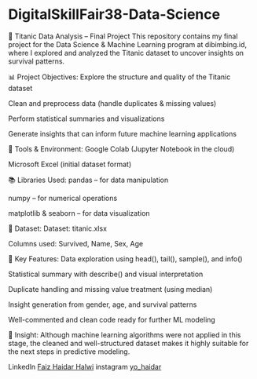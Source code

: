 # DigitalSkillFair38-Data-Science

🚢 Titanic Data Analysis – Final Project
This repository contains my final project for the Data Science & Machine Learning program at dibimbing.id, where I explored and analyzed the Titanic dataset to uncover insights on survival patterns.

📊 Project Objectives:
Explore the structure and quality of the Titanic dataset

Clean and preprocess data (handle duplicates & missing values)

Perform statistical summaries and visualizations

Generate insights that can inform future machine learning applications

🔧 Tools & Environment:
Google Colab (Jupyter Notebook in the cloud)

Microsoft Excel (initial dataset format)

📚 Libraries Used:
pandas – for data manipulation

numpy – for numerical operations

matplotlib & seaborn – for data visualization

📂 Dataset:
Dataset: titanic.xlsx

Columns used: Survived, Name, Sex, Age

📌 Key Features:
Data exploration using head(), tail(), sample(), and info()

Statistical summary with describe() and visual interpretation

Duplicate handling and missing value treatment (using median)

Insight generation from gender, age, and survival patterns

Well-commented and clean code ready for further ML modeling

🧠 Insight:
Although machine learning algorithms were not applied in this stage, the cleaned and well-structured dataset makes it highly suitable for the next steps in predictive modeling.

Linkedln [Faiz Haidar Halwi](https://www.linkedin.com/in/faiz-haidar-halwi-52a84927b/)
instagram [yo_haidar](https://www.instagram.com/yo_haidar/)

